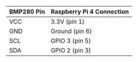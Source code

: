 | BMP280 Pin | Raspberry Pi 4 Connection  |
|------------|----------------------------|
| VCC        | 3.3V (pin 1)               |
| GND        | Ground (pin 6)             |
| SCL        | GPIO 3 (pin 5)             |
| SDA        | GPIO 2 (pin 3)             |

